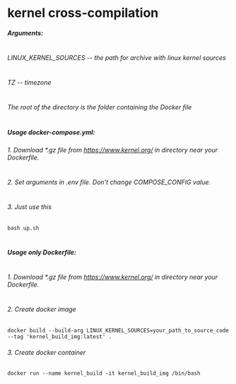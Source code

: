 # kernel cross-compilation
##### Arguments:
#
###### LINUX_KERNEL_SOURCES -- the path for archive with linux kernel sources
#
###### TZ -- timezone
#
###### The root of the directory is the folder containing the Docker file
#
##### Usage docker-compose.yml:
###### 1. Download *.gz file from https://www.kernel.org/ in directory near your Dockerfile.
#
###### 2. Set arguments in .env file. Don't change COMPOSE_CONFIG value.
#
###### 3. Just use this
```
bash up.sh
```
#
##### Usage only Dockerfile:
#
###### 1. Download *.gz file from https://www.kernel.org/ in directory near your Dockerfile.
#
###### 2. Create docker image
```
docker build --build-arg LINUX_KERNEL_SOURCES=your_path_to_source_code --tag 'kernel_build_img:latest' .
```
###### 3. Create docker container
```
docker run --name kernel_build -it kernel_build_img /bin/bash
```